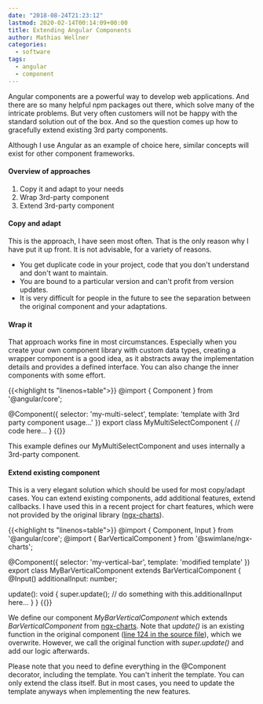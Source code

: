 ```yaml
---
date: "2018-08-24T21:23:12"
lastmod: 2020-02-14T00:14:09+00:00
title: Extending Angular Components
author: Mathias Wellner
categories:
  - software
tags:
  - angular
  - component
---
```

Angular components are a powerful way to develop web applications. And there are so many helpful npm packages out there, which solve many of the intricate problems. But very often customers will not be happy with the standard solution out of the box. And so the question comes up how to gracefully extend existing 3rd party components. 
<!--more-->

Although I use Angular as an example of choice here, similar concepts will exist for other component frameworks. 

#### Overview of approaches

1. Copy it and adapt to your needs
1. Wrap 3rd-party component
1. Extend 3rd-party component

#### Copy and adapt

This is the approach, I have seen most often. That is the only reason why I have put it up front. It is not advisable, for a variety of reasons. 

* You get duplicate code in your project, code that you don't understand and don't want to maintain.
* You are bound to a particular version and can't profit from version updates.
* It is very difficult for people in the future to see the separation between the original component and your adaptations.

#### Wrap it

That approach works fine in most circumstances. Especially when you create your own component library with custom data types, creating a wrapper component is a good idea, as it abstracts away the implementation details and provides a defined interface. You can also change the inner components with some effort. 

{{<highlight ts "linenos=table">}}
@import { Component } from '@angular/core';

@Component({
  selector: 'my-multi-select',
  template: 'template with 3rd party component usage...'
})
export class MyMultiSelectComponent {
  // code here...
}
{{</highlight>}}

This example defines our MyMultiSelectComponent and uses internally a 3rd-party component. 

#### Extend existing component

This is a very elegant solution which should be used for most copy/adapt cases. You can extend existing components, add additional features, extend callbacks. I have used this in a recent project for chart features, which were not provided by the original library ([ngx-charts](https://github.com/swimlane/ngx-charts)). 

{{<highlight ts "linenos=table">}}
@import { Component, Input } from '@angular/core';
@import { BarVerticalComponent } from '@swimlane/ngx-charts';

@Component({
  selector: 'my-vertical-bar',
  template: 'modified template'
})
export class MyBarVerticalComponent extends BarVerticalComponent {
  @Input() additionalInput: number;

  update(): void {
    super.update();
    // do something with this.additionalInput here...
  }
}
{{</highlight>}}

We define our component _MyBarVerticalComponent_ which extends _BarVerticalComponent_ from [ngx-charts](https://github.com/swimlane/ngx-charts). Note that _update()_ is an existing function in the original component ([line 124 in the source file](https://github.com/swimlane/ngx-charts/blob/0f9bdd6ff610775b7369334d3902acbc92b9a8f1/src/bar-chart/bar-vertical.component.ts#L124)), which we overwrite. However, we call the original function with _super.update()_ and add our logic afterwards. 

Please note that you need to define everything in the @Component decorator, including the template. You can't inherit the template. You can only extend the class itself. But in most cases, you need to update the template anyways when implementing the new features. 
